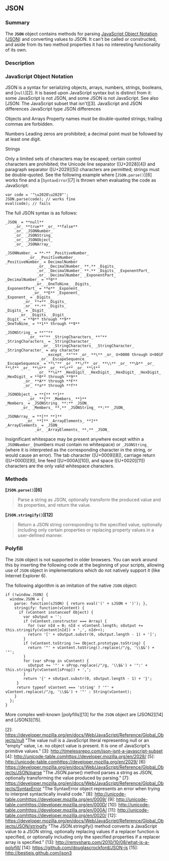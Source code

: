 ## JSON

### Summary

The **`JSON`** object contains methods for parsing [JavaScript Object Notation][0] ([JSON][1]) and converting values to JSON. It can't be called or constructed, and aside from its two method properties it has no interesting functionality of its own.

### Description

### JavaScript Object Notation

JSON is a syntax for serializing objects, arrays, numbers, strings, booleans, and [`null`][2]. It is based upon JavaScript syntax but is distinct from it: some JavaScript is not JSON, and some JSON is not JavaScript. See also [JSON: The JavaScript subset that isn't][3].
JavaScript and JSON differences
JavaScript type
JSON differences

Objects and Arrays
Property names must be double-quoted strings; trailing commas are forbidden.

Numbers
Leading zeros are prohibited; a decimal point must be followed by at least one digit.

Strings

Only a limited sets of characters may be escaped; certain control characters are prohibited; the Unicode line separator ([U+2028][4]) and paragraph separator ([U+2029][5]) characters are permitted; strings must be double-quoted. See the following example where [`JSON.parse()`][6] works fine and a [`SyntaxError`][7] is thrown when evaluating the code as JavaScript:

    
    var code = '"\u2028\u2029"';
    JSON.parse(code); // works fine
    eval(code); // fails
    

The full JSON syntax is as follows:

    _JSON_ = **null**
        _or_ **true** _or_ **false**
        _or_ _JSONNumber_
        _or_ _JSONString_
        _or_ _JSONObject_
        _or_ _JSONArray_
    
    _JSONNumber_ = **-** _PositiveNumber_
              _or_ _PositiveNumber_
    _PositiveNumber_ = DecimalNumber
                  _or_ _DecimalNumber_ **.** _Digits_
                  _or_ _DecimalNumber_ **.** _Digits_ _ExponentPart_
                  _or_ _DecimalNumber_ _ExponentPart_
    _DecimalNumber_ = **0**
                 _or_ _OneToNine_ _Digits_
    _ExponentPart_ = **e** _Exponent_
                _or_ **E** _Exponent_
    _Exponent_ = _Digits_
            _or_ **+** _Digits_
            _or_ **-** _Digits_
    _Digits_ = _Digit_
          _or_ _Digits_ _Digit_
    _Digit_ = **0** through **9**
    _OneToNine_ = **1** through **9**
    
    _JSONString_ = **""**
              _or_ **"** _StringCharacters_ **"**
    _StringCharacters_ = _StringCharacter_
                    _or_ _StringCharacters_ _StringCharacter_
    _StringCharacter_ = any character
                      _except_ **"** _or_ **\** _or_ U+0000 through U+001F
                   _or_ _EscapeSequence_
    _EscapeSequence_ = **\"** _or_ **\/** _or_ **\\** _or_ **\b** _or_ **\f** _or_ **\n** _or_ **\r** _or_ **\t**
                  _or_ **\u** _HexDigit_ _HexDigit_ _HexDigit_ _HexDigit_
    _HexDigit_ = **0** through **9**
            _or_ **A** through **F**
            _or_ **a** through **f**
    
    _JSONObject_ = **{** **}**
              _or_ **{** _Members_ **}**
    _Members_ = _JSONString_ **:** _JSON_
           _or_ _Members_ **,** _JSONString_ **:** _JSON_
    
    _JSONArray_ = **[** **]**
             _or_ **[** _ArrayElements_ **]**
    _ArrayElements_ = _JSON_
                 _or_ _ArrayElements_ **,** _JSON_
    

Insignificant whitespace may be present anywhere except within a `_JSONNumber_` (numbers must contain no whitespace) or `_JSONString_` (where it is interpreted as the corresponding character in the string, or would cause an error). The tab character ([U+0009][8]), carriage return ([U+000D][9]), line feed ([U+000A][10]), and space ([U+0020][11]) characters are the only valid whitespace characters.

### Methods

**[`JSON.parse()`][6]**

> Parse a string as JSON, optionally transform the produced value and its properties, and return the value.

**[`JSON.stringify()`][12]**

> Return a JSON string corresponding to the specified value, optionally including only certain properties or replacing property values in a user-defined manner.

### Polyfill

The `JSON` object is not supported in older browsers. You can work around this by inserting the following code at the beginning of your scripts, allowing use of `JSON` object in implementations which do not natively support it (like Internet Explorer 6).

The following algorithm is an imitation of the native `JSON` object:

    if (!window.JSON) {
      window.JSON = {
        parse: function(sJSON) { return eval('(' + sJSON + ')'); },
        stringify: function(vContent) {
          if (vContent instanceof Object) {
            var sOutput = '';
            if (vContent.constructor === Array) {
              for (var nId = 0; nId < vContent.length; sOutput += this.stringify(vContent[nId]) + ',', nId++);
              return '[' + sOutput.substr(0, sOutput.length - 1) + ']';
            }
            if (vContent.toString !== Object.prototype.toString) {
              return '"' + vContent.toString().replace(/"/g, '\\$&') + '"';
            }
            for (var sProp in vContent) {
              sOutput += '"' + sProp.replace(/"/g, '\\$&') + '":' + this.stringify(vContent[sProp]) + ',';
            }
            return '{' + sOutput.substr(0, sOutput.length - 1) + '}';
         }
         return typeof vContent === 'string' ? '"' + vContent.replace(/"/g, '\\$&') + '"' : String(vContent);
        }
      };
    }
    

More complex well-known [polyfills][13] for the `JSON` object are [JSON2][14] and [JSON3][15].


[0]: http://json.org/
[1]: https://developer.mozilla.org/en/docs/Glossary/JSON "JSON: The JavaScript Object Notation (JSON) is a data-interchange format.  It closely resembles a subset of JavaScript syntax, although it is not a strict subset. Even if It is useful when writing any kind of JavaScript-based application, including websites and browser extensions, it is also supported by many other programming language."
[2]: https://developer.mozilla.org/en/docs/Web/JavaScript/Reference/Global_Objects/null "The value null is a JavaScript literal representing null or an "empty" value, i.e. no object value is present. It is one of JavaScript's primitive values."
[3]: http://timelessrepo.com/json-isnt-a-javascript-subset
[4]: http://unicode-table.comhttps://developer.mozilla.org/en/2028/
[5]: http://unicode-table.comhttps://developer.mozilla.org/en/2029/
[6]: https://developer.mozilla.org/en/docs/Web/JavaScript/Reference/Global_Objects/JSON/parse "The JSON.parse() method parses a string as JSON, optionally transforming the value produced by parsing."
[7]: https://developer.mozilla.org/en/docs/Web/JavaScript/Reference/Global_Objects/SyntaxError "The SyntaxError object represents an error when trying to interpret syntactically invalid code."
[8]: http://unicode-table.comhttps://developer.mozilla.org/en/0009/
[9]: http://unicode-table.comhttps://developer.mozilla.org/en/000D/
[10]: http://unicode-table.comhttps://developer.mozilla.org/en/000A/
[11]: http://unicode-table.comhttps://developer.mozilla.org/en/0020/
[12]: https://developer.mozilla.org/en/docs/Web/JavaScript/Reference/Global_Objects/JSON/stringify "The JSON.stringify() method converts a JavaScript value to a JSON string, optionally replacing values if a replacer function is specified, or optionally including only the specified properties if a replacer array is specified."
[13]: http://remysharp.com/2010/10/08/what-is-a-polyfill/
[14]: https://github.com/douglascrockford/JSON-js
[15]: http://bestiejs.github.com/json3